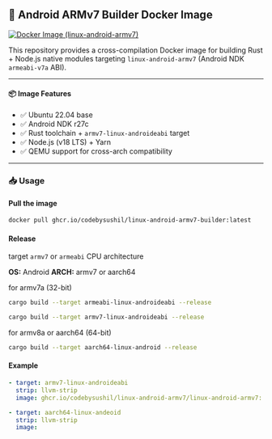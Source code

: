 ## 🐳 Android ARMv7 Builder Docker Image

[![Docker Image (linux-android-armv7)](https://github.com/codebysushil/linux-android-armv7/actions/workflows/docker-publish.yml/badge.svg)](https://github.com/codebysushil/linux-android-armv7/actions/workflows/docker-publish.yml)

This repository provides a cross-compilation Docker image for building Rust + Node.js native modules targeting `linux-android-armv7` (Android NDK `armeabi-v7a` ABI).

---

#### 📦 Image Features

- ✅ Ubuntu 22.04 base
- ✅ Android NDK r27c 
- ✅ Rust toolchain + `armv7-linux-androideabi` target
- ✅ Node.js (v18 LTS) + Yarn
- ✅ QEMU support for cross-arch compatibility

---

### 📥 Usage

#### Pull the image

```bash
docker pull ghcr.io/codebysushil/linux-android-armv7-builder:latest
```

#### Release
target `armv7` or `armeabi` CPU architecture

**OS:** Android
**ARCH:** armv7 or aarch64

for armv7a (32-bit)
```bash
cargo build --target armeabi-linux-androideabi --release

cargo build --target armv7-linux-androideabi --release
```

for armv8a or aarch64 (64-bit)
```bash
cargo build --target aarch64-linux-android --release
```

#### Example

```yml
- target: armv7-linux-androideabi
  strip: llvm-strip
  image: ghcr.io/codebysushil/linux-android-armv7/linux-android-armv7: latest@sha256:90632d805b53d78e5f0fe98c0ac8ceb3528b344a00b024106b66919fbf91d887

- target: aarch64-linux-andeoid
  strip: llvm-strip
  image: 
```
